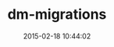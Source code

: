 ---
layout: post
title:  "dm-migrations"
repo:   "datamapper/dm-migrations"
date:   2015-02-18 10:44:02
gemurl: http://github.com/datamapper/dm-migrations
---